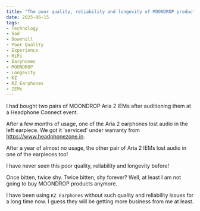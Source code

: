 ```yaml
---
title: "The poor quality, reliability and longevity of MOONDROP products"
date: 2025-06-15
tags:
- Technology
- Sad
- Downhill
- Poor Quality
- Experience
- HiFi
- Earphones
- MOONDROP
- Longevity
- KZ
- KZ Earphones
- IEMs
---
```


I had bought two pairs of MOONDROP Aria 2 IEMs after auditioning them at a Headphone Connect event.

After a few months of usage, one of the Aria 2 earphones lost audio in the left earpiece. We got it 'serviced' under warranty from https://www.headphonezone.in.

After a year of almost no usage, the other pair of Aria 2 IEMs lost audio in one of the earpieces too!

I have never seen this poor quality, reliability and longevity before!

Once bitten, twice shy. Twice bitten, shy forever? Well, at least I am not going to buy MOONDROP products anymore.

I have been using `KZ Earphones` without such quality and reliability issues for a long time now. I guess they will be getting more business from me at least.
